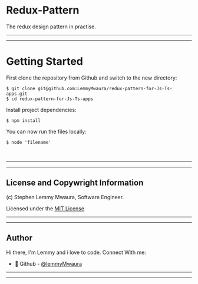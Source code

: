 
# Redux-Pattern
The redux design pattern in practise.

---
___

# Getting Started

First clone the repository from Github and switch to the new directory:

    $ git clone git@github.com:LemmyMwaura/redux-pattern-for-Js-Ts-apps.git
    $ cd redux-pattern-for-Js-Ts-apps
    
Install project dependencies:

    $ npm install
      
You can now run the files locally:

    $ node 'filename'

<br>

---
___

## License and Copywright Information
(c) Stephen Lemmy Mwaura, Software Engineer.

Licensed under the [MIT License](LISENCE)

---
___
## Author 
Hi there, I'm Lemmy and i love to code. Connect With me:

- 🎱 Github - [@lemmyMwaura](https://github.com/LemmyMwaura)

---
___



